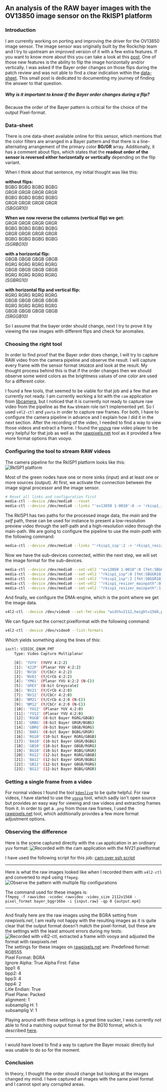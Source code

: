 ## An analysis of the RAW bayer images with the OV13850 image sensor on the RkISP1 platform

### Introduction

I am currently working on porting and improving the driver for the OV13850 image sensor. The image sensor was originally built by the Rockchip team and I try to upstream an improved version of it with a few extra features. If you want to know more about this you can take a look at this [post](https://sebastianfricke.me/porting-the-ov13850-camera/).
One of those new features is the ability to flip the image horizontally and/or vertically. I was asked if the Bayer order changes on those flips during the patch review and was not able to find a clear indication within the [data-sheet](http://download.t-firefly.com/product/RK3288/Docs/Peripherals/OV13850%20datasheet/Sensor_OV13850-G04A_OmniVision_SpecificationV1.pdf). This small post is dedicated to documenting my journey of finding the answer to that question.

##### Why is it important to know if the Bayer order changes during a flip?

Because the order of the Bayer pattern is critical for the choice of the output Pixel-format.

### Data-sheet

There is one data-sheet available online for this sensor, which mentions that the color filters are arranged in a Bayer pattern and that there is a line-alternating arrangement of the primary color **BG/GR** array. Additionally, it has a comment about flips, which states that the **readout order of the sensor is reversed either horizontally or vertically** depending on the flip variant.

When I think about that sentence, my initial thought was like this:

**without flips:**  
BGBG BGBG BGBG BGBG  
GRGR GRGR GRGR GRGR  
BGBG BGBG BGBG BGBG  
GRGR GRGR GRGR GRGR  
*(SBGGR10)*

**When we now reverse the columns (vertical flip) we get:**  
GRGR GRGR GRGR GRGR  
BGBG BGBG BGBG BGBG  
GRGR GRGR GRGR GRGR  
BGBG BGBG BGBG BGBG  
*(SGRBG10)*

**with a horizontal flip:**  
GBGB GBGB GBGB GBGB  
RGRG RGRG RGRG RGRG  
GBGB GBGB GBGB GBGB  
RGRG RGRG RGRG RGRG  
*(SGBRG10)*

**with horizontal flip and vertical flip:**  
RGRG RGRG RGRG RGRG  
GBGB GBGB GBGB GBGB  
RGRG RGRG RGRG RGRG  
GBGB GBGB GBGB GBGB  
*(SRGGB10)*

So I assume that the bayer order should change, next I try to prove it by viewing the raw images with different flips and check for anomalies.


### Choosing the right tool

In order to find proof that the Bayer order does change, I will try to capture RAW video from the camera pipeline and observe the result. I will capture every frame with the sensor format `SRGGB10` and look at the result. My thought process behind this is that if the order changes then we should observe some weird colors as the brightness values of one color are used for a different color.

I found a few tools, that seemed to be viable for that job and a few that are currently not ready. I am currently working a lot with the `cam` application from [libcamera](https://www.libcamera.org/), but I noticed that it is currently not ready to capture raw video from the pipeline as the `Raw` stream role isn't implemented yet. So I used `v4l2-ctl` and `yavta` in order to capture raw frames. For both, I have to configure the camera pipeline in advance and I explain how I did it in the next section. After the recording of the video, I needed to find a way to view those videos and extract a frame. I found the [vooya](https://www.offminor.de/) raw video player to be very helpful for that job as well as the [rawpixels.net](http://rawpixels.net/) tool as it provided a few more format options than *vooya*.

### Configuring the tool to stream RAW videos

The camera pipeline for the RkISP1 platform looks like this:
![RkISP1 platform](/images/rkisp1_pipeline.jpg)

Most of the green nodes have one or more sinks (input) and at least one or more sources (output). At first, we activate the connection between the image signal processor and the image sensor.
```bash
# Reset all links and configuration first
media-ctl --device /dev/media0 --reset
media-ctl --device /dev/media0 --links "'ov13850 1-0010':0 -> 'rkisp1_isp':0 [1]"
```

The RkISP1 has two paths for the processed image data, the *main* and the *self* path, these can be used for instance to present a low-resolution preview video through the self-path and a high-resolution video through the main-path. We are going to configure the pipeline to use the *main-path* with the following command:
```bash
media-ctl --device /dev/media0 --links "'rkisp1_isp':2 -> 'rkisp1_resizer_mainpath':0 [1]"
```

Now we have the sub-devices connected, within the next step, we will set the image format for the sub-devices.

```bash
media-ctl --device /dev/media0 --set-v4l2 '"ov13850 1-0010":0 [fmt:SBGGR10_1X10/2112x1568]'
media-ctl --device /dev/media0 --set-v4l2 '"rkisp1_isp":0 [fmt:SBGGR10_1X10/2112x1568 crop: (0,0)/2112x1568]'
media-ctl --device /dev/media0 --set-v4l2 '"rkisp1_isp":2 [fmt:SBGGR10_1X10/2112x1568 crop: (0,0)/2112x1568]'
media-ctl --device /dev/media0 --set-v4l2 '"rkisp1_resizer_mainpath":0 [fmt:SBGGR10_1X10/2112x1568]'
media-ctl --device /dev/media0 --set-v4l2 '"rkisp1_resizer_mainpath":1 [fmt:SBGGR10_1X10/2112x1568]'
```

And finally, we configure the DMA-engine, which is the point where we get the image data.

```bash
v4l2-ctl --device /dev/video0 --set-fmt-video "width=2112,height=1568,pixelformat=BG10"
```

We can figure out the correct pixelformat with the following command:

```bash
v4l2-ctl --device /dev/video0 --list-formats
```

Which yields something along the lines of this:
```bash
ioctl: VIDIOC_ENUM_FMT
	Type: Video Capture Multiplanar

	[0]: 'YUYV' (YUYV 4:2:2)
	[1]: '422P' (Planar YUV 4:2:2)
	[2]: 'NV16' (Y/CbCr 4:2:2)
	[3]: 'NV61' (Y/CrCb 4:2:2)
	[4]: 'YM61' (Planar YVU 4:2:2 (N-C))
	[5]: 'GREY' (8-bit Greyscale)
	[6]: 'NV21' (Y/CrCb 4:2:0)
	[7]: 'NV12' (Y/CbCr 4:2:0)
	[8]: 'NM21' (Y/CrCb 4:2:0 (N-C))
	[9]: 'NM12' (Y/CbCr 4:2:0 (N-C))
	[10]: 'YU12' (Planar YUV 4:2:0)
	[11]: 'YV12' (Planar YVU 4:2:0)
	[12]: 'RGGB' (8-bit Bayer RGRG/GBGB)
	[13]: 'GRBG' (8-bit Bayer GRGR/BGBG)
	[14]: 'GBRG' (8-bit Bayer GBGB/RGRG)
	[15]: 'BA81' (8-bit Bayer BGBG/GRGR)
	[16]: 'RG10' (10-bit Bayer RGRG/GBGB)
	[17]: 'BA10' (10-bit Bayer GRGR/BGBG)
	[18]: 'GB10' (10-bit Bayer GBGB/RGRG)
	[19]: 'BG10' (10-bit Bayer BGBG/GRGR)
	[20]: 'RG12' (12-bit Bayer RGRG/GBGB)
	[21]: 'BA12' (12-bit Bayer GRGR/BGBG)
	[22]: 'GB12' (12-bit Bayer GBGB/RGRG)
	[23]: 'BG12' (12-bit Bayer BGBG/GRGR)
```

### Getting a single frame from a video

For normal videos I found the tool [`kdenlive`](https://kdenlive.org/en/) to be quite helpful. For raw videos, I have started to use the [`vooya`](https://www.offminor.de/) tool, which sadly isn't open source but provides an easy way for viewing and raw videos and extracting frames from it. In order to get a `.png` from those raw frames, I used the [rawpixels.net](http://rawpixels.net/) tool, which additionally provides a few more format adjustment options.

### Observing the difference

Here is the scene captured directly with the `cam` application in an ordinary yuv format:
![Recorded with the cam application with the NV21 pixelformat](/images/bayer_order_analysis_cam.png)

I have used the following script for this job: [cam over ssh script](https://github.com/initBasti/NanoPC-T4_armbian_configuration/blob/main/libcam_from_nano.sh)

---

Here is what the raw images looked like when I recorded them with `v4l2-ctl` and converted to mp4 using `ffmpeg`.
![Observe the pattern with multiple flip configurations](/images/bayer_order_analysis_raw_mp4.png)

The command used for these images is:  
`ffmpeg -f rawvideo -vcodec rawvideo -video_size 2112x1568 -pixel_format bayer_bggr16be -i {input.raw} -qp 0 {output.mp4}`

---

And finally here are the raw images using the BGRA setting from *rawpixels.net*, I am really not happy with the resulting images as it is quite clear that the output format doesn't match the pixel-format, but these are the settings with the least amount errors during my tests:
![Recorded with v4l2-ctl, extracted a frame with vooya and adjusted the format with rawpixels.net](/images/bayer_order_analysis_rawpixels.png)
The settings for these images on [rawpixels.net](http://rawpixels.net/) are:
Predefined format: RGB555  
Pixel Format: BGRA  
Ignore Alpha: True Alpha First: False  
bpp1: 6  
bpp2: 4  
bpp3: 4  
bpp4: 2  
Litle Endian: True  
Pixel Plane: Packed  
alignment: 1  
subsamplig H: 1  
subsamplig V: 1  

Playing around with these settings is a great time sucker, I was currently not able to find a matching output format for the BG10 format, which is described [here](https://www.kernel.org/doc/html/latest/userspace-api/media/v4l/pixfmt-srggb10.html?highlight=bg10).

---

I would have loved to find a way to capture the Bayer mosaic directly but was unable to do so for the moment.

### Conclusion

In theory, I thought the order should change but looking at the images changed my mind. I have captured all images with the same pixel format and I cannot spot any corrupted areas.
